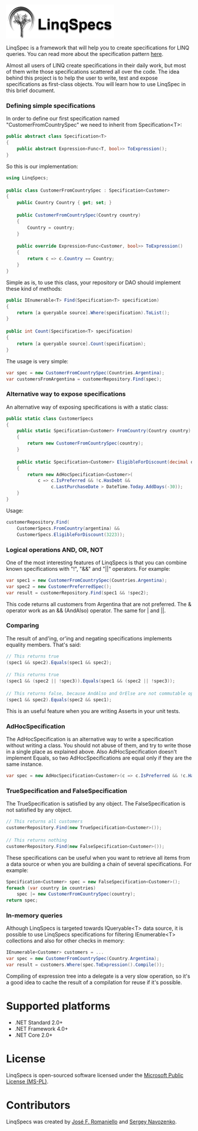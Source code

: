 ![](https://github.com/navozenko/LinqSpecs/blob/master/logo.png)

LinqSpec is a framework that will help you to create specifications for LINQ queries. You can read more about the specification pattern [here](http://en.wikipedia.org/wiki/Specification_pattern).

Almost all users of LINQ create specifications in their daily work, but most of them write those specifications scattered all over the code. The idea behind this project is to help the user to write, test and expose specifications as first-class objects. You will learn how to use LinqSpec in this brief document.

### Defining simple specifications

In order to define our first specification named "CustomerFromCountrySpec" we need to inherit from Specification\<T\>:

```csharp
public abstract class Specification<T>
{
    public abstract Expression<Func<T, bool>> ToExpression();
}
```

So this is our implementation:

```csharp
using LinqSpecs;

public class CustomerFromCountrySpec : Specification<Customer>
{
    public Country Country { get; set; }

    public CustomerFromCountrySpec(Country country)
    {
        Country = country;
    }

    public override Expression<Func<Customer, bool>> ToExpression()
    { 
        return c => c.Country == Country;
    }
}
```

Simple as is, to use this class, your repository or DAO should implement these kind of methods:

```csharp
public IEnumerable<T> Find(Specification<T> specification)
{
    return [a queryable source].Where(specification).ToList();
}

public int Count(Specification<T> specification)
{
    return [a queryable source].Count(specification);
}
```

The usage is very simple:

```csharp
var spec = new CustomerFromCountrySpec(Countries.Argentina);
var customersFromArgentina = customerRepository.Find(spec);
```

### Alternative way to expose specifications

An alternative way of exposing specifications is with a static class:

```csharp
public static class CustomerSpecs
{
    public static Specification<Customer> FromCountry(Country country) 
    { 
        return new CustomerFromCountrySpec(country);
    }

    public static Specification<Customer> EligibleForDiscount(decimal discount)
    {
        return new AdHocSpecification<Customer>(
            c => c.IsPreferred && !c.HasDebt &&
                 c.LastPurchaseDate > DateTime.Today.AddDays(-30));
    }
}
```

Usage:

```csharp
customerRepository.Find(
    CustomerSpecs.FromCountry(argentina) &&
    CustomerSpecs.EligibleForDiscount(3223));
```

### Logical operations AND, OR, NOT

One of the most interesting features of LinqSpecs is that you can combine known specifications with "!", "&&" and "||" operators. For example:

```csharp
var spec1 = new CustomerFromCountrySpec(Countries.Argentina);
var spec2 = new CustomerPreferredSpec();
var result = customerRepository.Find(spec1 && !spec2);
```

This code returns all customers from Argentina that are not preferred. The & operator work as an && (AndAlso) operator. The same for | and ||.

### Comparing

The result of and'ing, or'ing and negating specifications implements equality members. That's said:

```csharp
// This returns true
(spec1 && spec2).Equals(spec1 && spec2);

// This returns true
(spec1 && (spec2 || !spec3)).Equals(spec1 && (spec2 || !spec3));

// This returns false, because AndAlso and OrElse are not commutable operations
(spec1 && spec2).Equals(spec2 && spec1);
```

This is an useful feature when you are writing Asserts in your unit tests.

### AdHocSpecification

The AdHocSpecification is an alternative way to write a specification without writing a class. You should not abuse of them, and try to write those in a single place as explained above. Also AdHocSpecification doesn't implement Equals, so two AdHocSpecifications are equal only if they are the same instance.

```csharp
var spec = new AdHocSpecification<Customer>(c => c.IsPreferred && !c.HasDebt);
```

### TrueSpecification and FalseSpecification

The TrueSpecification is satisfied by any object. The FalseSpecification is not satisfied by any object.

```csharp
// This returns all customers
customerRepository.Find(new TrueSpecification<Customer>());

// This returns nothing
customerRepository.Find(new FalseSpecification<Customer>());
```

These specifications can be useful when you want to retrieve all items from a data source or when you are building a chain of several specifications. For example:

```csharp
Specification<Customer> spec = new FalseSpecification<Customer>();
foreach (var country in countries)
    spec |= new CustomerFromCountrySpec(country);
return spec;
```

### In-memory queries

Although LinqSpecs is targeted towards IQueryable\<T\> data source, it is possible to use LinqSpecs specifications for filtering IEnumerable\<T\> collections and also for other checks in memory:

```csharp
IEnumerable<Customer> customers = ...
var spec = new CustomerFromCountrySpec(Country.Argentina);
var result = customers.Where(spec.ToExpression().Compile());
```

Compiling of expression tree into a delegate is a very slow operation, so it's a good idea to cache the result of a compilation for reuse if it's possible.

# Supported platforms

- .NET Standard 2.0+
- .NET Framework 4.0+
- .NET Core 2.0+

# License

LinqSpecs is open-sourced software licensed under the [Microsoft Public License (MS-PL)](https://opensource.org/licenses/MS-PL).

# Contributors

LinqSpecs was created by [José F. Romaniello](https://github.com/jfromaniello) and [Sergey Navozenko](https://github.com/navozenko).
